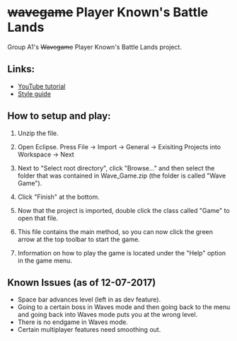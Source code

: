 # ~~wavegame~~ Player Known's Battle Lands
Group A1's ~~Wavegame~~ Player Known's Battle Lands project.

## Links:

- [YouTube tutorial](https://www.youtube.com/watch?v=1gir2R7G9ws)
- [Style guide](https://google.github.io/styleguide/javaguide.html)

## How to setup and play:

1. Unzip the file.

2. Open Eclipse. Press File -> Import -> General -> Exisiting Projects into Workspace -> Next

3. Next to "Select root directory", click "Browse..." and then select the folder that was contained in Wave\_Game.zip (the folder is called "Wave Game").

4. Click "Finish" at the bottom.

5. Now that the project is imported, double click the class called "Game" to open that file.

6. This file contains the main method, so you can now click the green arrow at the top toolbar to start the game.

7. Information on how to play the game is located under the "Help" option in the game menu.

## Known Issues (as of 12-07-2017)

- Space bar advances level (left in as dev feature).
- Going to a certain boss in Waves mode and then going back to the menu and going back into Waves mode puts you at the wrong level.
- There is no endgame in Waves mode.
- Certain multiplayer features need smoothing out.
